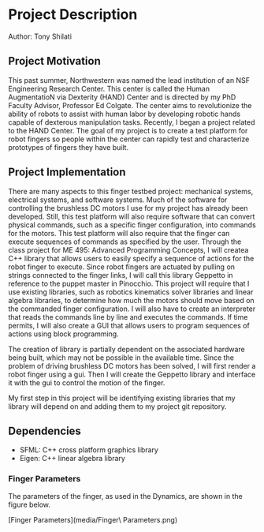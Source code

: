 # Project Description
Author: Tony Shilati

## Project Motivation
This past summer, Northwestern was named the lead institution of an NSF Engineering Research Center. This center is called the Human AugmentatioN via Dexterity (HAND) Center and is directed by my PhD Faculty Advisor, Professor Ed Colgate. The center aims to revolutionize the ability of robots to assist with human labor by developing robotic hands capable of dexterous manipulation tasks. Recently, I began a project related to the HAND Center. The goal of my project is to create a test platform for robot fingers so people within the center can rapidly test and characterize prototypes of fingers they have built. 

## Project Implementation
There are many aspects to this finger testbed project: mechanical systems, electrical systems, and software systems. Much of the software for controlling the brushless DC motors I use for my project has already been developed. Still, this test platform will also require software that can convert physical commands, such as a specific finger configuration, into commands for the motors. This test platform will also require that the finger can execute sequences of commands as specified by the user. Through the class project for ME 495: Advanced Programming Concepts, I will createa C++ library that allows users to easily specify a sequence of actions for the robot finger to execute. Since robot fingers are actuated by pulling on strings connected to the finger links, I will call this library Geppetto in reference to the puppet master in Pinocchio. This project will require that I use existing libraries, such as robotics kinematics solver libraries and linear algebra libraries, to determine how much the motors should move based on the commanded finger configuration. I will also have to create an interpreter that reads the commands line by line and executes the commands. If time permits, I will also create a GUI that allows users to program sequences of actions using block programming.

The creation of library is partially dependent on the associated hardware being built, which may not be possible in the available time. Since the problem of driving brushless DC motors has been solved, I will first render a robot finger using a gui. Then I will create the Geppetto library and interface it with the gui to control the motion of the finger. 

My first step in this project will be identifying existing libraries that my library will depend on and adding them to my project git repository. 

## Dependencies

- SFML: C++ cross platform graphics library
- Eigen: C++ linear algebra library

### Finger Parameters
The parameters of the finger, as used in the Dynamics, are shown in the figure below.

[Finger Parameters](media/Finger\ Parameters.png)
